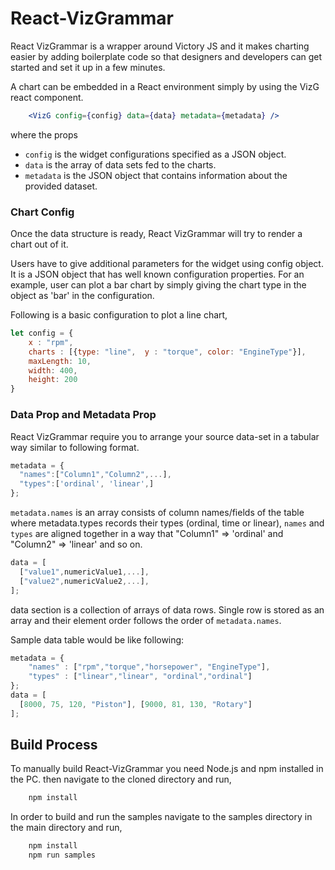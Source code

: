 # React-VizGrammar

React VizGrammar is a wrapper around Victory JS and it makes charting easier by adding boilerplate code so that 
designers and developers can get started and set it up in a few minutes.

A chart can be embedded in a React environment simply by using the VizG react component.
```jsx
    <VizG config={config} data={data} metadata={metadata} />
``` 
where the props
- ```config``` is the widget configurations specified as a JSON object.
- ```data``` is the array of data sets fed to the charts.
- ```metadata``` is the JSON object that contains information about the provided dataset.

### Chart Config

Once the data structure is ready, React VizGrammar will try to render a chart out of it.

Users have to give additional parameters for the widget using config object. It is a JSON object that has well known configuration properties. For an example, user can plot a bar chart by simply giving the chart type in the object as 'bar' in the configuration.

Following is a basic configuration to plot a line chart,
```javascript
let config = {
    x : "rpm",
    charts : [{type: "line",  y : "torque", color: "EngineType"}],
    maxLength: 10,
    width: 400,
    height: 200
}
```
### Data Prop and Metadata Prop
React VizGrammar require you to arrange your source data-set in a tabular way similar to following format.
```javascript
metadata = {
  "names":["Column1","Column2",...],
  "types":['ordinal', 'linear',]
};
```

```metadata.names``` is an array consists of column names/fields of the table where metadata.types records their types 
(ordinal, time or linear),
```names``` and ```types``` are aligned together in a way that "Column1" => 'ordinal' and "Column2" => 'linear' and so on.

```javascript
data = [
  ["value1",numericValue1,...],
  ["value2",numericValue2,...],
];
```
data section is a collection of arrays of data rows. Single row is stored as an array and their element order follows the order of ```metadata.names```.


Sample data table would be like following:
```javascript
metadata = {
    "names" : ["rpm","torque","horsepower", "EngineType"],
    "types" : ["linear","linear", "ordinal","ordinal"]
};
data = [
  [8000, 75, 120, "Piston"], [9000, 81, 130, "Rotary"]
];
```

## Build Process
To manually build React-VizGrammar you need Node.js and npm installed in the PC. then navigate to the cloned directory 
and run,
```bash
    npm install
```

In order to build and run the samples navigate to the samples directory in the main directory and run,
```bash
    npm install
    npm run samples
```
